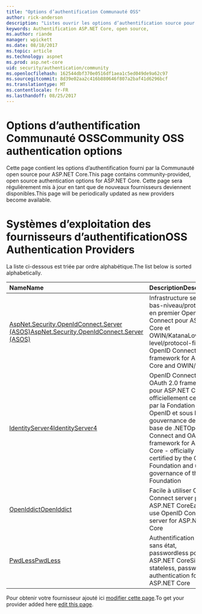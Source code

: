 ```yaml
---
title: "Options d’authentification Communauté OSS"
author: rick-anderson
description: "Listes ouvrir les options d’authentification source pour ASP.NET Core."
keywords: Authentification ASP.NET Core, open source,
ms.author: riande
manager: wpickett
ms.date: 08/18/2017
ms.topic: article
ms.technology: aspnet
ms.prod: asp.net-core
uid: security/authentication/community
ms.openlocfilehash: 162544dbf370e0516df1aea1c5ed049de9a62c97
ms.sourcegitcommit: 8d39e02aa2c416b880646f807a2baf41d6296bcf
ms.translationtype: MT
ms.contentlocale: fr-FR
ms.lasthandoff: 08/25/2017
---
```

# <a name="community-oss-authentication-options"></a><span data-ttu-id="31a73-104">Options d’authentification Communauté OSS</span><span class="sxs-lookup"><span data-stu-id="31a73-104">Community OSS authentication options</span></span>

<span data-ttu-id="31a73-105">Cette page contient les options d’authentification fourni par la Communauté open source pour ASP.NET Core.</span><span class="sxs-lookup"><span data-stu-id="31a73-105">This page contains community-provided, open source authentication options for ASP.NET Core.</span></span> <span data-ttu-id="31a73-106">Cette page sera régulièrement mis à jour en tant que de nouveaux fournisseurs deviennent disponibles.</span><span class="sxs-lookup"><span data-stu-id="31a73-106">This page will be periodically updated as new providers become available.</span></span>

# <a name="oss-authentication-providers"></a><span data-ttu-id="31a73-107">Systèmes d’exploitation des fournisseurs d’authentification</span><span class="sxs-lookup"><span data-stu-id="31a73-107">OSS Authentication Providers</span></span>

<span data-ttu-id="31a73-108">La liste ci-dessous est triée par ordre alphabétique.</span><span class="sxs-lookup"><span data-stu-id="31a73-108">The list below is sorted alphabetically.</span></span>

| <span data-ttu-id="31a73-109">Name</span><span class="sxs-lookup"><span data-stu-id="31a73-109">Name</span></span> | <span data-ttu-id="31a73-110">Description</span><span class="sxs-lookup"><span data-stu-id="31a73-110">Description</span></span> |
|:--------------|:------------------|
| [<span data-ttu-id="31a73-111">AspNet.Security.OpenIdConnect.Server (ASOS)</span><span class="sxs-lookup"><span data-stu-id="31a73-111">AspNet.Security.OpenIdConnect.Server (ASOS)</span></span>](https://github.com/aspnet-contrib/AspNet.Security.OpenIdConnect.Server) | <span data-ttu-id="31a73-112">Infrastructure server de bas-niveau/protocole en premier OpenID Connect pour ASP.NET Core et OWIN/Katana</span><span class="sxs-lookup"><span data-stu-id="31a73-112">Low-level/protocol-first OpenID Connect server framework for ASP.NET Core and OWIN/Katana</span></span> |
| [<span data-ttu-id="31a73-113">IdentityServer4</span><span class="sxs-lookup"><span data-stu-id="31a73-113">IdentityServer4</span></span>](https://identityserver.io/) | <span data-ttu-id="31a73-114">OpenID Connect et OAuth 2.0 framework pour ASP.NET Core - officiellement certifiées par la Fondation OpenID et sous la gouvernance de la base de .NET</span><span class="sxs-lookup"><span data-stu-id="31a73-114">OpenID Connect and OAuth 2.0 framework for ASP.NET Core - officially certified by the OpenID Foundation and under governance of the .NET Foundation</span></span> |
| [<span data-ttu-id="31a73-115">OpenIddict</span><span class="sxs-lookup"><span data-stu-id="31a73-115">OpenIddict</span></span>](https://github.com/openiddict/openiddict-core) | <span data-ttu-id="31a73-116">Facile à utiliser OpenID Connect server pour ASP.NET Core</span><span class="sxs-lookup"><span data-stu-id="31a73-116">Easy-to-use OpenID Connect server for ASP.NET Core</span></span>  |
| [<span data-ttu-id="31a73-117">PwdLess</span><span class="sxs-lookup"><span data-stu-id="31a73-117">PwdLess</span></span>](https://github.com/pwdless/pwdless) | <span data-ttu-id="31a73-118">Authentification simple, sans état, passwordless pour ASP.NET Core</span><span class="sxs-lookup"><span data-stu-id="31a73-118">Simple, stateless, passwordless authentication for ASP.NET Core</span></span>  |

<span data-ttu-id="31a73-119">Pour obtenir votre fournisseur ajouté ici [modifier cette page](https://github.com/aspnet/Docs/edit/master/aspnetcore/security/authentication/community.md).</span><span class="sxs-lookup"><span data-stu-id="31a73-119">To get your provider added here [edit this page](https://github.com/aspnet/Docs/edit/master/aspnetcore/security/authentication/community.md).</span></span>
